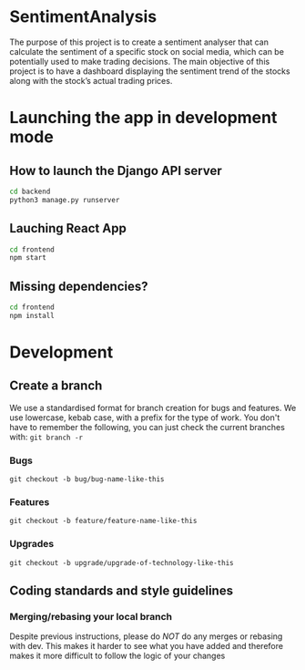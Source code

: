 # SentimentAnalysis

The purpose of this project is to create a sentiment analyser that can calculate the sentiment of a specific stock on social media, which can be potentially used to make trading decisions. The main objective of this project is to have a dashboard displaying the sentiment trend of the stocks along with the stock’s actual trading prices.


# Launching the app in development mode

## How to launch the Django API server

```bash
cd backend
python3 manage.py runserver
```

## Lauching React App

```bash
cd frontend
npm start
```

## Missing dependencies?

```bash
cd frontend
npm install
```

# Development

## Create a branch
We use a standardised format for branch creation for bugs and features. 
We use lowercase, kebab case, with a prefix for the type of work.
You don't have to remember the following, you can just check the current branches with: `git branch -r`

### Bugs
```
git checkout -b bug/bug-name-like-this
```

### Features
```
git checkout -b feature/feature-name-like-this
```

### Upgrades
```
git checkout -b upgrade/upgrade-of-technology-like-this
```

## Coding standards and style guidelines

### Merging/rebasing your local branch
Despite previous instructions, please do *NOT* do any merges or rebasing with dev. This makes it harder to see what you have added and therefore makes it more difficult to follow the logic of your changes
